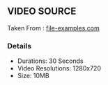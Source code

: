 ## VIDEO SOURCE

Taken From : [file-examples.com](https://file-examples.com/index.php/sample-video-files/sample-mp4-files/)

### Details
- Durations: 30 Seconds
- Video Resolutions: 1280x720
- Size: 10MB
